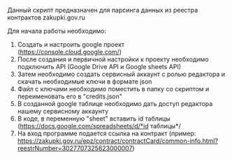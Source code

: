 Данный скрипт предназначен для парсинга данных из реестра контрактов zakupki.gov.ru

Для начала работы необходимо:
1. Создать и настроить google проект (https://console.cloud.google.com/)
2. После создания и первичной настройки к проекту необходимо подключить API (Google Drive API и Google sheets API)
3. Затем необходимо создать сервисный аккаунт с ролью редактора и скачать необходимые ключи в формате json
4. Файл с ключами необходимо поместить в папку со скриптом и переименовать его в "credits.json"
5. В созданной google таблице необходимо дать доступ редактора нашему сервисному аккаунту
6. В коде, в переменную "sheet" вставить id таблицы (https://docs.google.com/spreadsheets/d/*id таблицы*/
7. На вход программе подается ссылка на контракт (пример: https://zakupki.gov.ru/epz/contract/contractCard/common-info.html?reestrNumber=3027707325623000007)
